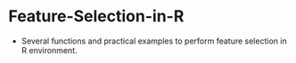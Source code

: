 # Feature-Selection-in-R

- Several functions and practical examples to perform feature selection in R environment.